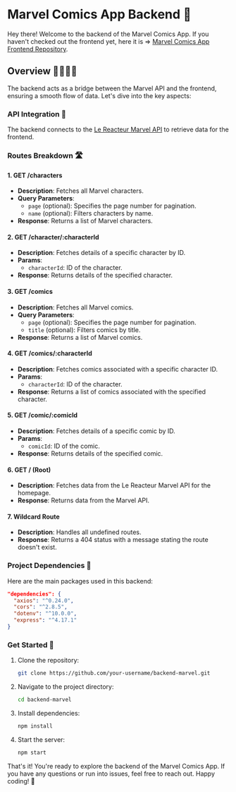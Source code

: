 # Marvel Comics App Backend 🚀

Hey there! Welcome to the backend of the Marvel Comics App. If you haven't checked out the frontend yet, here it is => [ Marvel Comics App Frontend Repository](https://github.com/IndraTNPTL/frontend-marvel).

## Overview 🦸🏽‍♂️🔧

The backend acts as a bridge between the Marvel API and the frontend, ensuring a smooth flow of data. Let's dive into the key aspects:

### API Integration 🔄

The backend connects to the [Le Reacteur Marvel API](https://lereacteur-marvel-api.herokuapp.com) to retrieve data for the frontend.

### Routes Breakdown 🛣️

#### 1. **GET /characters**

- **Description**: Fetches all Marvel characters.
- **Query Parameters**:
  - `page` (optional): Specifies the page number for pagination.
  - `name` (optional): Filters characters by name.
- **Response**: Returns a list of Marvel characters.

#### 2. **GET /character/:characterId**

- **Description**: Fetches details of a specific character by ID.
- **Params**:
  - `characterId`: ID of the character.
- **Response**: Returns details of the specified character.

#### 3. **GET /comics**

- **Description**: Fetches all Marvel comics.
- **Query Parameters**:
  - `page` (optional): Specifies the page number for pagination.
  - `title` (optional): Filters comics by title.
- **Response**: Returns a list of Marvel comics.

#### 4. **GET /comics/:characterId**

- **Description**: Fetches comics associated with a specific character ID.
- **Params**:
  - `characterId`: ID of the character.
- **Response**: Returns a list of comics associated with the specified character.

#### 5. **GET /comic/:comicId**

- **Description**: Fetches details of a specific comic by ID.
- **Params**:
  - `comicId`: ID of the comic.
- **Response**: Returns details of the specified comic.

#### 6. **GET / (Root)**

- **Description**: Fetches data from the Le Reacteur Marvel API for the homepage.
- **Response**: Returns data from the Marvel API.

#### 7. **Wildcard Route**

- **Description**: Handles all undefined routes.
- **Response**: Returns a 404 status with a message stating the route doesn't exist.

### Project Dependencies 🧰

Here are the main packages used in this backend:

```json
"dependencies": {
  "axios": "^0.24.0",
  "cors": "^2.8.5",
  "dotenv": "^10.0.0",
  "express": "^4.17.1"
}
```

### Get Started 🚀

1. Clone the repository:

   ```bash
   git clone https://github.com/your-username/backend-marvel.git
   ```

2. Navigate to the project directory:

   ```bash
   cd backend-marvel
   ```

3. Install dependencies:

   ```bash
   npm install
   ```

4. Start the server:

   ```bash
   npm start
   ```

That's it! You're ready to explore the backend of the Marvel Comics App. If you have any questions or run into issues, feel free to reach out. Happy coding! 🌟
